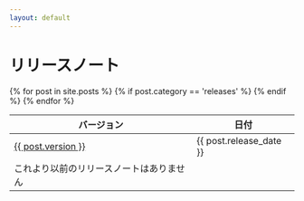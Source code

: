 ```yaml
---
layout: default
---
```


# リリースノート

<table>
  <thead>
    <tr>
      <th>バージョン</th>
      <th>日付</th>
    </tr>
  </thead>
  <tbody>
    {% for post in site.posts %}
      {% if post.category == 'releases' %}
        <tr>
          <td><a href="{{ post.url | prepend: site.url }}">{{ post.version }}</a></td>
          <td>{{ post.release_date }}</td>
        </tr>
      {% endif %}
    {% endfor %}
    <tr>
      <td>これより以前のリリースノートはありません</td>
      <td></td>
    </tr>
  </tbody>
</table>
